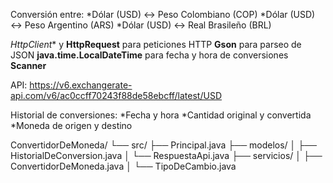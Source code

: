 Conversión entre:
*Dólar (USD) ↔ Peso Colombiano (COP)
*Dólar (USD) ↔ Peso Argentino (ARS)
*Dólar (USD) ↔ Real Brasileño (BRL)

*HttpClient** y **HttpRequest** para peticiones HTTP
**Gson** para parseo de JSON
**java.time.LocalDateTime** para fecha y hora de conversiones
**Scanner**

API:
https://v6.exchangerate-api.com/v6/ac0ccff70243f88de58ebcff/latest/USD

Historial de conversiones:
*Fecha y hora
*Cantidad original y convertida
*Moneda de origen y destino

ConvertidorDeMoneda/
└── src/
├── Principal.java
├── modelos/
│ ├── HistorialDeConversion.java
│ └── RespuestaApi.java
├── servicios/
│ ├── ConvertidorDeMoneda.java
│ └── TipoDeCambio.java

